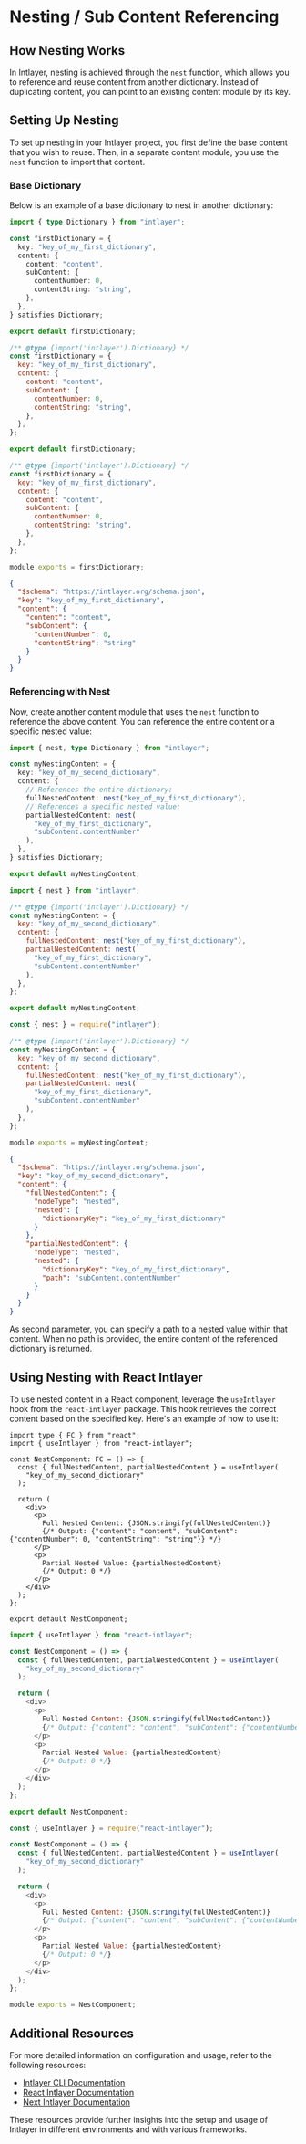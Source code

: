 # Nesting / Sub Content Referencing

## How Nesting Works

In Intlayer, nesting is achieved through the `nest` function, which allows you to reference and reuse content from another dictionary. Instead of duplicating content, you can point to an existing content module by its key.

## Setting Up Nesting

To set up nesting in your Intlayer project, you first define the base content that you wish to reuse. Then, in a separate content module, you use the `nest` function to import that content.

### Base Dictionary

Below is an example of a base dictionary to nest in another dictionary:

```typescript fileName="firstDictionary.content.ts" contentDeclarationFormat="typescript"
import { type Dictionary } from "intlayer";

const firstDictionary = {
  key: "key_of_my_first_dictionary",
  content: {
    content: "content",
    subContent: {
      contentNumber: 0,
      contentString: "string",
    },
  },
} satisfies Dictionary;

export default firstDictionary;
```

```javascript fileName="firstDictionary.content.mjs" contentDeclarationFormat="esm"
/** @type {import('intlayer').Dictionary} */
const firstDictionary = {
  key: "key_of_my_first_dictionary",
  content: {
    content: "content",
    subContent: {
      contentNumber: 0,
      contentString: "string",
    },
  },
};

export default firstDictionary;
```

```javascript fileName="firstDictionary.content.cjs" contentDeclarationFormat="commonjs"
/** @type {import('intlayer').Dictionary} */
const firstDictionary = {
  key: "key_of_my_first_dictionary",
  content: {
    content: "content",
    subContent: {
      contentNumber: 0,
      contentString: "string",
    },
  },
};

module.exports = firstDictionary;
```

```json fileName="firstDictionary.content.json" contentDeclarationFormat="json"
{
  "$schema": "https://intlayer.org/schema.json",
  "key": "key_of_my_first_dictionary",
  "content": {
    "content": "content",
    "subContent": {
      "contentNumber": 0,
      "contentString": "string"
    }
  }
}
```

### Referencing with Nest

Now, create another content module that uses the `nest` function to reference the above content. You can reference the entire content or a specific nested value:

```typescript fileName="secondDictionary.content.ts" contentDeclarationFormat="typescript"
import { nest, type Dictionary } from "intlayer";

const myNestingContent = {
  key: "key_of_my_second_dictionary",
  content: {
    // References the entire dictionary:
    fullNestedContent: nest("key_of_my_first_dictionary"),
    // References a specific nested value:
    partialNestedContent: nest(
      "key_of_my_first_dictionary",
      "subContent.contentNumber"
    ),
  },
} satisfies Dictionary;

export default myNestingContent;
```

```javascript fileName="secondDictionary.content.mjs" contentDeclarationFormat="esm"
import { nest } from "intlayer";

/** @type {import('intlayer').Dictionary} */
const myNestingContent = {
  key: "key_of_my_second_dictionary",
  content: {
    fullNestedContent: nest("key_of_my_first_dictionary"),
    partialNestedContent: nest(
      "key_of_my_first_dictionary",
      "subContent.contentNumber"
    ),
  },
};

export default myNestingContent;
```

```javascript fileName="secondDictionary.content.cjs" contentDeclarationFormat="commonjs"
const { nest } = require("intlayer");

/** @type {import('intlayer').Dictionary} */
const myNestingContent = {
  key: "key_of_my_second_dictionary",
  content: {
    fullNestedContent: nest("key_of_my_first_dictionary"),
    partialNestedContent: nest(
      "key_of_my_first_dictionary",
      "subContent.contentNumber"
    ),
  },
};

module.exports = myNestingContent;
```

```json fileName="secondDictionary.content.json" contentDeclarationFormat="json"
{
  "$schema": "https://intlayer.org/schema.json",
  "key": "key_of_my_second_dictionary",
  "content": {
    "fullNestedContent": {
      "nodeType": "nested",
      "nested": {
        "dictionaryKey": "key_of_my_first_dictionary"
      }
    },
    "partialNestedContent": {
      "nodeType": "nested",
      "nested": {
        "dictionaryKey": "key_of_my_first_dictionary",
        "path": "subContent.contentNumber"
      }
    }
  }
}
```

As second parameter, you can specify a path to a nested value within that content. When no path is provided, the entire content of the referenced dictionary is returned.

## Using Nesting with React Intlayer

To use nested content in a React component, leverage the `useIntlayer` hook from the `react-intlayer` package. This hook retrieves the correct content based on the specified key. Here's an example of how to use it:

```tsx fileName="**/*.tsx" codeFormat="typescript"
import type { FC } from "react";
import { useIntlayer } from "react-intlayer";

const NestComponent: FC = () => {
  const { fullNestedContent, partialNestedContent } = useIntlayer(
    "key_of_my_second_dictionary"
  );

  return (
    <div>
      <p>
        Full Nested Content: {JSON.stringify(fullNestedContent)}
        {/* Output: {"content": "content", "subContent": {"contentNumber": 0, "contentString": "string"}} */}
      </p>
      <p>
        Partial Nested Value: {partialNestedContent}
        {/* Output: 0 */}
      </p>
    </div>
  );
};

export default NestComponent;
```

```javascript fileName="**/*.mjx" codeFormat="esm"
import { useIntlayer } from "react-intlayer";

const NestComponent = () => {
  const { fullNestedContent, partialNestedContent } = useIntlayer(
    "key_of_my_second_dictionary"
  );

  return (
    <div>
      <p>
        Full Nested Content: {JSON.stringify(fullNestedContent)}
        {/* Output: {"content": "content", "subContent": {"contentNumber": 0, "contentString": "string"}} */}
      </p>
      <p>
        Partial Nested Value: {partialNestedContent}
        {/* Output: 0 */}
      </p>
    </div>
  );
};

export default NestComponent;
```

```javascript fileName="**/*.cjx" codeFormat="commonjs"
const { useIntlayer } = require("react-intlayer");

const NestComponent = () => {
  const { fullNestedContent, partialNestedContent } = useIntlayer(
    "key_of_my_second_dictionary"
  );

  return (
    <div>
      <p>
        Full Nested Content: {JSON.stringify(fullNestedContent)}
        {/* Output: {"content": "content", "subContent": {"contentNumber": 0, "contentString": "string"}} */}
      </p>
      <p>
        Partial Nested Value: {partialNestedContent}
        {/* Output: 0 */}
      </p>
    </div>
  );
};

module.exports = NestComponent;
```

## Additional Resources

For more detailed information on configuration and usage, refer to the following resources:

- [Intlayer CLI Documentation](https://github.com/aymericzip/intlayer/blob/main/docs/en/intlayer_cli.md)
- [React Intlayer Documentation](https://github.com/aymericzip/intlayer/blob/main/docs/en/intlayer_with_create_react_app.md)
- [Next Intlayer Documentation](https://github.com/aymericzip/intlayer/blob/main/docs/en/intlayer_with_nextjs_15.md)

These resources provide further insights into the setup and usage of Intlayer in different environments and with various frameworks.
